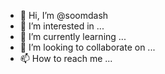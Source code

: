 - 👋 Hi, I’m @soomdash
- 👀 I’m interested in ...
- 🌱 I’m currently learning ...
- 💞️ I’m looking to collaborate on ...
- 📫 How to reach me ...

<!---
soomdash/soomdash is a ✨ special ✨ repository because its `README.md` (this file) appears on your GitHub profile.
You can click the Preview link to take a look at your changes.
--->

